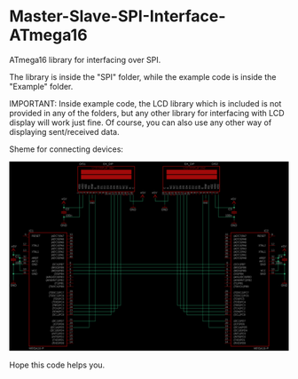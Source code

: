 # Master-Slave-SPI-Interface-ATmega16
ATmega16 library for interfacing over SPI.

The library is inside the "SPI" folder, while the example code is inside the "Example" folder.

IMPORTANT: Inside example code, the LCD library which is included is not provided in any of the folders, but any other library for interfacing with LCD display will work just fine. Of course, you can also use any other way of displaying sent/received data.

Sheme for connecting devices:

![alt text](shem.png)

Hope this code helps you.
